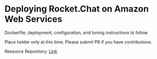 # Deploying Rocket.Chat on Amazon Web Services

Dockerfile; deployment, configuration, and tuning instructions to follow.

Place holder only at this time.  Please submit PR if you have contributions.

Resource Repository: [Link](https://github.com/RocketChat/Deploy.to.Cloud/tree/master/AWS)
